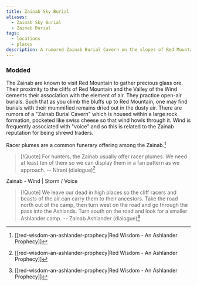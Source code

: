 ```yaml
---
title: Zainab Sky Burial
aliases:
  - Zainab Sky Burial
  - Zainab Burial
tags:
  - locations
  - places
description: A rumored Zainab Burial Cavern on the slopes of Red Mountain, housed within a large porous formation such that wind howls through it.
---
```

### Modded
The Zainab are known to visit Red Mountain to gather precious glass ore. Their proximity to the cliffs of Red Mountain and the Valley of the Wind cements their association with the element of air. They practice open-air burials. Such that as you climb the bluffs up to Red Mountain, one may find burials with their mummified remains dried out in the dusty air. There are rumors of a "Zainab Burial Cavern" which is housed within a large rock formation, pocketed like swiss cheese so that wind howls through it. Wind is frequently associated with "voice" and so this is related to the Zainab reputation for being shrewd traders.

Racer plumes are a common funerary offering among the Zainab.[^1]

> [!Quote]
> For hunters, the Zainab usually offer racer plumes. We need at least ten of them so we can display them in a fan pattern as we approach.
> -- Nirani (dialogue)[^1]

Zainab - Wind | Storm / Voice

> [!Quote]
> We leave our dead in high places so the cliff racers and beasts of the air can carry them to their ancestors. Take the road north out of the camp, then turn west on the road and go through the pass into the Ashlands. Turn south on the road and look for a smaller Ashlander camp.
> -- Zainab Ashlander (dialogue)[^1]

[^1]: [[red-wisdom-an-ashlander-prophecy|Red Wisdom - An Ashlander Prophecy]]